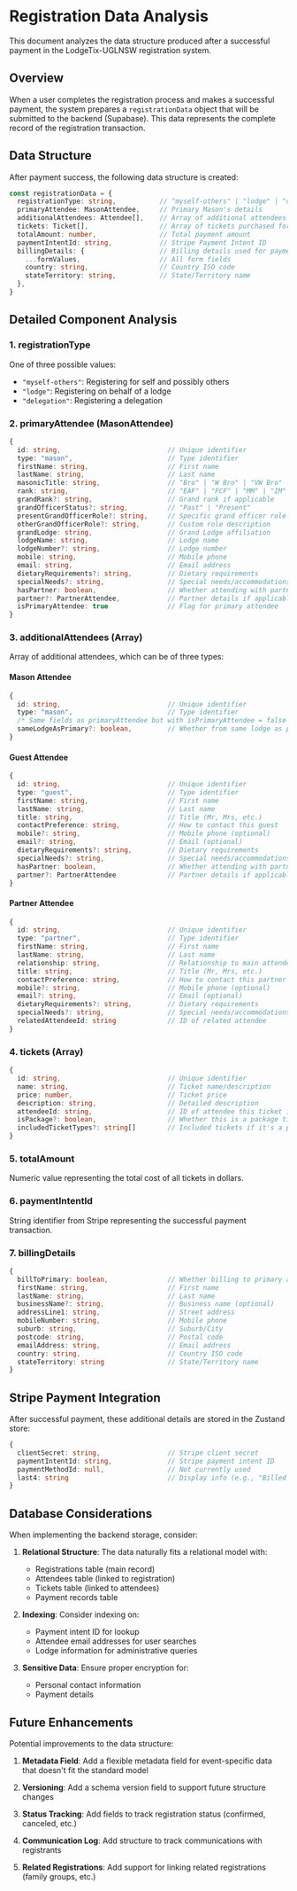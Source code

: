 # Registration Data Analysis

This document analyzes the data structure produced after a successful payment in the LodgeTix-UGLNSW registration system.

## Overview

When a user completes the registration process and makes a successful payment, the system prepares a `registrationData` object that will be submitted to the backend (Supabase). This data represents the complete record of the registration transaction.

## Data Structure

After payment success, the following data structure is created:

```typescript
const registrationData = {
  registrationType: string,           // "myself-others" | "lodge" | "delegation"
  primaryAttendee: MasonAttendee,     // Primary Mason's details
  additionalAttendees: Attendee[],    // Array of additional attendees (Masons, Guests, Partners)
  tickets: Ticket[],                  // Array of tickets purchased for all attendees
  totalAmount: number,                // Total payment amount
  paymentIntentId: string,            // Stripe Payment Intent ID
  billingDetails: {                   // Billing details used for payment
    ...formValues,                    // All form fields
    country: string,                  // Country ISO code
    stateTerritory: string,           // State/Territory name
  },
}
```

## Detailed Component Analysis

### 1. registrationType
One of three possible values:
- `"myself-others"`: Registering for self and possibly others
- `"lodge"`: Registering on behalf of a lodge
- `"delegation"`: Registering a delegation

### 2. primaryAttendee (MasonAttendee)
```typescript
{
  id: string,                           // Unique identifier
  type: "mason",                        // Type identifier
  firstName: string,                    // First name
  lastName: string,                     // Last name
  masonicTitle: string,                 // "Bro" | "W Bro" | "VW Bro" | "RW Bro" | "MW Bro"
  rank: string,                         // "EAF" | "FCF" | "MM" | "IM" | "GL"
  grandRank?: string,                   // Grand rank if applicable
  grandOfficerStatus?: string,          // "Past" | "Present"
  presentGrandOfficerRole?: string,     // Specific grand officer role if present
  otherGrandOfficerRole?: string,       // Custom role description
  grandLodge: string,                   // Grand Lodge affiliation
  lodgeName: string,                    // Lodge name
  lodgeNumber?: string,                 // Lodge number
  mobile: string,                       // Mobile phone
  email: string,                        // Email address
  dietaryRequirements?: string,         // Dietary requirements
  specialNeeds?: string,                // Special needs/accommodations
  hasPartner: boolean,                  // Whether attending with partner
  partner?: PartnerAttendee,            // Partner details if applicable
  isPrimaryAttendee: true               // Flag for primary attendee
}
```

### 3. additionalAttendees (Array)
Array of additional attendees, which can be of three types:

#### Mason Attendee
```typescript
{
  id: string,                           // Unique identifier
  type: "mason",                        // Type identifier
  /* Same fields as primaryAttendee but with isPrimaryAttendee = false */
  sameLodgeAsPrimary?: boolean,         // Whether from same lodge as primary
}
```

#### Guest Attendee
```typescript
{
  id: string,                           // Unique identifier
  type: "guest",                        // Type identifier
  firstName: string,                    // First name
  lastName: string,                     // Last name
  title: string,                        // Title (Mr, Mrs, etc.)
  contactPreference: string,            // How to contact this guest
  mobile?: string,                      // Mobile phone (optional)
  email?: string,                       // Email (optional)
  dietaryRequirements?: string,         // Dietary requirements
  specialNeeds?: string,                // Special needs/accommodations
  hasPartner: boolean,                  // Whether attending with partner
  partner?: PartnerAttendee             // Partner details if applicable
}
```

#### Partner Attendee
```typescript
{
  id: string,                           // Unique identifier
  type: "partner",                      // Type identifier
  firstName: string,                    // First name
  lastName: string,                     // Last name
  relationship: string,                 // Relationship to main attendee
  title: string,                        // Title (Mr, Mrs, etc.)
  contactPreference: string,            // How to contact this partner
  mobile?: string,                      // Mobile phone (optional)
  email?: string,                       // Email (optional)
  dietaryRequirements?: string,         // Dietary requirements
  specialNeeds?: string,                // Special needs/accommodations
  relatedAttendeeId: string             // ID of related attendee
}
```

### 4. tickets (Array)
```typescript
{
  id: string,                           // Unique identifier
  name: string,                         // Ticket name/description
  price: number,                        // Ticket price
  description: string,                  // Detailed description
  attendeeId: string,                   // ID of attendee this ticket is for
  isPackage?: boolean,                  // Whether this is a package ticket
  includedTicketTypes?: string[]        // Included tickets if it's a package
}
```

### 5. totalAmount
Numeric value representing the total cost of all tickets in dollars.

### 6. paymentIntentId
String identifier from Stripe representing the successful payment transaction.

### 7. billingDetails
```typescript
{
  billToPrimary: boolean,               // Whether billing to primary attendee
  firstName: string,                    // First name
  lastName: string,                     // Last name
  businessName?: string,                // Business name (optional)
  addressLine1: string,                 // Street address
  mobileNumber: string,                 // Mobile phone
  suburb: string,                       // Suburb/City
  postcode: string,                     // Postal code
  emailAddress: string,                 // Email address
  country: string,                      // Country ISO code
  stateTerritory: string                // State/Territory name
}
```

## Stripe Payment Integration

After successful payment, these additional details are stored in the Zustand store:

```typescript
{
  clientSecret: string,                 // Stripe client secret
  paymentIntentId: string,              // Stripe payment intent ID
  paymentMethodId: null,                // Not currently used
  last4: string                         // Display info (e.g., "Billed to: John Smith")
}
```

## Database Considerations

When implementing the backend storage, consider:

1. **Relational Structure**: The data naturally fits a relational model with:
   - Registrations table (main record)
   - Attendees table (linked to registration)
   - Tickets table (linked to attendees)
   - Payment records table

2. **Indexing**: Consider indexing on:
   - Payment intent ID for lookup
   - Attendee email addresses for user searches
   - Lodge information for administrative queries

3. **Sensitive Data**: Ensure proper encryption for:
   - Personal contact information
   - Payment details

## Future Enhancements

Potential improvements to the data structure:

1. **Metadata Field**: Add a flexible metadata field for event-specific data that doesn't fit the standard model

2. **Versioning**: Add a schema version field to support future structure changes

3. **Status Tracking**: Add fields to track registration status (confirmed, canceled, etc.)

4. **Communication Log**: Add structure to track communications with registrants

5. **Related Registrations**: Add support for linking related registrations (family groups, etc.)